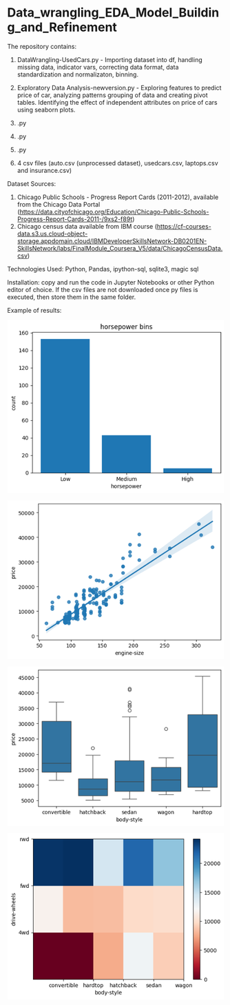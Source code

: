 # Data_wrangling_EDA_Model_Building_and_Refinement

The repository contains:
1. DataWrangling-UsedCars.py - Importing dataset into df, handling missing data, indicator vars, correcting data format, data standardization and normalizaton, binning.
2. Exploratory Data Analysis-newversion.py - Exploring features to predict price of car, analyzing patterns grouping of data and creating pivot tables. Identifying the effect of independent attributes on price of cars using seaborn plots.
3. .py
4.  .py
5.  .py


7. 4 csv files (auto.csv (unprocessed dataset), usedcars.csv, laptops.csv and insurance.csv)

Dataset Sources: 
1. Chicago Public Schools - Progress Report Cards (2011-2012), available from the Chicago Data Portal (https://data.cityofchicago.org/Education/Chicago-Public-Schools-Progress-Report-Cards-2011-/9xs2-f89t)
2. Chicago census data available from IBM course (https://cf-courses-data.s3.us.cloud-object-storage.appdomain.cloud/IBMDeveloperSkillsNetwork-DB0201EN-SkillsNetwork/labs/FinalModule_Coursera_V5/data/ChicagoCensusData.csv)

Technologies Used: Python, Pandas, ipython-sql, sqlite3, magic sql

Installation: copy and run the code in Jupyter Notebooks or other Python editor of choice. If the csv files are not downloaded once py files is executed, then store them in the same folder.

Example of results:

![Data_wrangling_bins](https://github.com/natvnu/Data_wrangling_EDA_Model_Building_and_Refinement/blob/main/bins.png?raw=true)

![EDA_regplot_used_cars](https://github.com/natvnu/Data_wrangling_EDA_Model_Building_and_Refinement/blob/main/regplot.png?raw=true)

![EDA_boxplot_used_cars](https://github.com/natvnu/Data_wrangling_EDA_Model_Building_and_Refinement/blob/main/boxplot.png?raw=true)

![EDA_heatmap_used_cars](https://github.com/natvnu/Data_wrangling_EDA_Model_Building_and_Refinement/blob/main/heatmap.png?raw=true)






